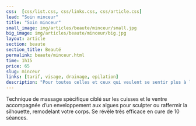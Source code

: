 ```yaml
---
css:  [css/list.css, css/links.css, css/article.css]
lead: "Soin minceur"
title: "Soin minceur"
small_image: img/articles/beaute/minceur/small.jpg
big_image: img/articles/beaute/minceur/big.jpg
layout: article
section: beaute
section_title: Beauté
permalink: beaute/minceur.html
time: 1h15
price: 65
slug: minceur
links: [tarif, visage, drainage, epilation]
description: "Pour toutes celles et ceux qui veulent se sentir plus à l'aise dans leurs corps."
---
```

Technique de massage spécifique ciblé sur les cuisses et le ventre accompagnée d’un enveloppement 
aux algues pour sculpter ou raffermir la silhouette, remodelant votre corps. 
Se révèle très efficace en cure de 10 séances.
